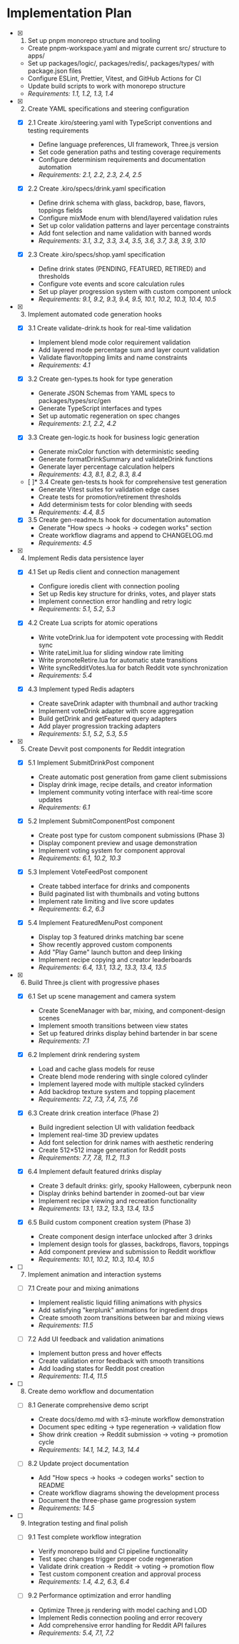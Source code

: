 # Implementation Plan

- [x] 1. Set up pnpm monorepo structure and tooling
  - Create pnpm-workspace.yaml and migrate current src/ structure to apps/
  - Set up packages/logic/, packages/redis/, packages/types/ with package.json files
  - Configure ESLint, Prettier, Vitest, and GitHub Actions for CI
  - Update build scripts to work with monorepo structure
  - _Requirements: 1.1, 1.2, 1.3, 1.4_

- [x] 2. Create YAML specifications and steering configuration
  - [x] 2.1 Create .kiro/steering.yaml with TypeScript conventions and testing requirements
    - Define language preferences, UI framework, Three.js version
    - Set code generation paths and testing coverage requirements
    - Configure determinism requirements and documentation automation
    - _Requirements: 2.1, 2.2, 2.3, 2.4, 2.5_

  - [x] 2.2 Create .kiro/specs/drink.yaml specification
    - Define drink schema with glass, backdrop, base, flavors, toppings fields
    - Configure mixMode enum with blend/layered validation rules
    - Set up color validation patterns and layer percentage constraints
    - Add font selection and name validation with banned words
    - _Requirements: 3.1, 3.2, 3.3, 3.4, 3.5, 3.6, 3.7, 3.8, 3.9, 3.10_

  - [x] 2.3 Create .kiro/specs/shop.yaml specification
    - Define drink states (PENDING, FEATURED, RETIRED) and thresholds
    - Configure vote events and score calculation rules
    - Set up player progression system with custom component unlock
    - _Requirements: 9.1, 9.2, 9.3, 9.4, 9.5, 10.1, 10.2, 10.3, 10.4, 10.5_

- [x] 3. Implement automated code generation hooks
  - [x] 3.1 Create validate-drink.ts hook for real-time validation
    - Implement blend mode color requirement validation
    - Add layered mode percentage sum and layer count validation
    - Validate flavor/topping limits and name constraints
    - _Requirements: 4.1_

  - [x] 3.2 Create gen-types.ts hook for type generation
    - Generate JSON Schemas from YAML specs to packages/types/src/gen
    - Generate TypeScript interfaces and types
    - Set up automatic regeneration on spec changes
    - _Requirements: 2.1, 2.2, 4.2_

  - [x] 3.3 Create gen-logic.ts hook for business logic generation
    - Generate mixColor function with deterministic seeding
    - Generate formatDrinkSummary and validateDrink functions
    - Generate layer percentage calculation helpers
    - _Requirements: 4.3, 8.1, 8.2, 8.3, 8.4_

  - [ ]* 3.4 Create gen-tests.ts hook for comprehensive test generation
    - Generate Vitest suites for validation edge cases
    - Create tests for promotion/retirement thresholds
    - Add determinism tests for color blending with seeds
    - _Requirements: 4.4, 8.5_

  - [x] 3.5 Create gen-readme.ts hook for documentation automation
    - Generate "How specs → hooks → codegen works" section
    - Create workflow diagrams and append to CHANGELOG.md
    - _Requirements: 4.5_

- [x] 4. Implement Redis data persistence layer
  - [x] 4.1 Set up Redis client and connection management
    - Configure ioredis client with connection pooling
    - Set up Redis key structure for drinks, votes, and player stats
    - Implement connection error handling and retry logic
    - _Requirements: 5.1, 5.2, 5.3_

  - [x] 4.2 Create Lua scripts for atomic operations
    - Write voteDrink.lua for idempotent vote processing with Reddit sync
    - Write rateLimit.lua for sliding window rate limiting
    - Write promoteRetire.lua for automatic state transitions
    - Write syncRedditVotes.lua for batch Reddit vote synchronization
    - _Requirements: 5.4_

  - [x] 4.3 Implement typed Redis adapters
    - Create saveDrink adapter with thumbnail and author tracking
    - Implement voteDrink adapter with score aggregation
    - Build getDrink and getFeatured query adapters
    - Add player progression tracking adapters
    - _Requirements: 5.1, 5.2, 5.3, 5.5_

- [x] 5. Create Devvit post components for Reddit integration
  - [x] 5.1 Implement SubmitDrinkPost component
    - Create automatic post generation from game client submissions
    - Display drink image, recipe details, and creator information
    - Implement community voting interface with real-time score updates
    - _Requirements: 6.1_

  - [x] 5.2 Implement SubmitComponentPost component
    - Create post type for custom component submissions (Phase 3)
    - Display component preview and usage demonstration
    - Implement voting system for component approval
    - _Requirements: 6.1, 10.2, 10.3_

  - [x] 5.3 Implement VoteFeedPost component
    - Create tabbed interface for drinks and components
    - Build paginated list with thumbnails and voting buttons
    - Implement rate limiting and live score updates
    - _Requirements: 6.2, 6.3_

  - [x] 5.4 Implement FeaturedMenuPost component
    - Display top 3 featured drinks matching bar scene
    - Show recently approved custom components
    - Add "Play Game" launch button and deep linking
    - Implement recipe copying and creator leaderboards
    - _Requirements: 6.4, 13.1, 13.2, 13.3, 13.4, 13.5_

- [x] 6. Build Three.js client with progressive phases
  - [x] 6.1 Set up scene management and camera system
    - Create SceneManager with bar, mixing, and component-design scenes
    - Implement smooth transitions between view states
    - Set up featured drinks display behind bartender in bar scene
    - _Requirements: 7.1_

  - [x] 6.2 Implement drink rendering system
    - Load and cache glass models for reuse
    - Create blend mode rendering with single colored cylinder
    - Implement layered mode with multiple stacked cylinders
    - Add backdrop texture system and topping placement
    - _Requirements: 7.2, 7.3, 7.4, 7.5, 7.6_

  - [x] 6.3 Create drink creation interface (Phase 2)
    - Build ingredient selection UI with validation feedback
    - Implement real-time 3D preview updates
    - Add font selection for drink names with aesthetic rendering
    - Create 512×512 image generation for Reddit posts
    - _Requirements: 7.7, 7.8, 11.2, 11.3_

  - [x] 6.4 Implement default featured drinks display
    - Create 3 default drinks: girly, spooky Halloween, cyberpunk neon
    - Display drinks behind bartender in zoomed-out bar view
    - Implement recipe viewing and recreation functionality
    - _Requirements: 13.1, 13.2, 13.3, 13.4, 13.5_

  - [x] 6.5 Build custom component creation system (Phase 3)
    - Create component design interface unlocked after 3 drinks
    - Implement design tools for glasses, backdrops, flavors, toppings
    - Add component preview and submission to Reddit workflow
    - _Requirements: 10.1, 10.2, 10.3, 10.4, 10.5_

- [ ] 7. Implement animation and interaction systems
  - [ ] 7.1 Create pour and mixing animations
    - Implement realistic liquid filling animations with physics
    - Add satisfying "kerplunk" animations for ingredient drops
    - Create smooth zoom transitions between bar and mixing views
    - _Requirements: 11.5_

  - [ ] 7.2 Add UI feedback and validation animations
    - Implement button press and hover effects
    - Create validation error feedback with smooth transitions
    - Add loading states for Reddit post creation
    - _Requirements: 11.4, 11.5_

- [ ] 8. Create demo workflow and documentation
  - [ ] 8.1 Generate comprehensive demo script
    - Create docs/demo.md with ≤3-minute workflow demonstration
    - Document spec editing → type regeneration → validation flow
    - Show drink creation → Reddit submission → voting → promotion cycle
    - _Requirements: 14.1, 14.2, 14.3, 14.4_

  - [ ] 8.2 Update project documentation
    - Add "How specs → hooks → codegen works" section to README
    - Create workflow diagrams showing the development process
    - Document the three-phase game progression system
    - _Requirements: 14.5_

- [ ] 9. Integration testing and final polish
  - [ ] 9.1 Test complete workflow integration
    - Verify monorepo build and CI pipeline functionality
    - Test spec changes trigger proper code regeneration
    - Validate drink creation → Reddit → voting → promotion flow
    - Test custom component creation and approval process
    - _Requirements: 1.4, 4.2, 6.3, 6.4_

  - [ ] 9.2 Performance optimization and error handling
    - Optimize Three.js rendering with model caching and LOD
    - Implement Redis connection pooling and error recovery
    - Add comprehensive error handling for Reddit API failures
    - _Requirements: 5.4, 7.1, 7.2_
